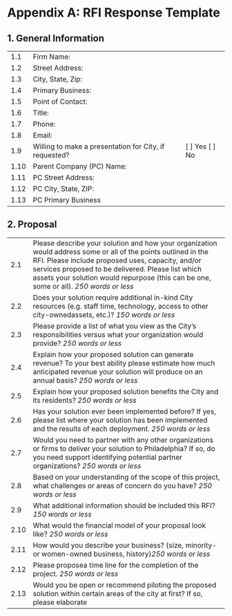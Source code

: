 # Appendix A: RFI Response Template

## 1. General Information

|      |                                                        |                |
| ---- | ------------------------------------------------------ | -------------- |
| 1.1  | Firm Name:                                             |                |
| 1.2  | Street Address:                                        |                |
| 1.3  | City, State, Zip:                                      |                |
| 1.4  | Primary Business:                                      |                |
| 1.5  | Point of Contact:                                      |                |
| 1.6  | Title:                                                 |                |
| 1.7  | Phone:                                                 |                |
| 1.8  | Email:                                                 |                |
| 1.9  | Willing to make a presentation for City, if requested? | [ ] Yes [ ] No |
| 1.10 | Parent Company (PC) Name:                              |                |
| 1.11 | PC Street Address:                                     |                |
| 1.12 | PC City, State, ZIP:                                   |                |
| 1.13 | PC Primary Business                                    |                |


## 2. Proposal

|      |     |
| ---- | --- |
| 2.1  | Please describe your solution and how your organization would address some or all of the points outlined in the RFI. Please include proposed uses, capacity, and/or services proposed to be delivered. Please list which assets your solution would repurpose (this can be one, some or all). *250 words or less*
| 2.2  | Does your solution require additional in-kind City resources (e.g. staff time, technology, access to other city-ownedassets, etc.)? *150 words or less*
| 2.3  | Please provide a list of what you view as the City’s responsibilities versus what your organization would provide? *250 words or less*
| 2.4  | Explain how your proposed solution can generate revenue? To your best ability please estimate how much anticipated revenue your solution will produce on an annual basis? *250 words or less*
| 2.5  | Explain how your proposed solution benefits the City and its residents? *250 words or less*
| 2.6  | Has your solution ever been implemented before? If yes, please list where your solution has been implemented and the results of each deployment. *250 words or less*
| 2.7  | Would you need to partner with any other organizations or firms to deliver your solution to Philadelphia? If so, do you need support identifying potential partner organizations? *250 words or less*
| 2.8  | Based on your understanding of the scope of this project, what challenges or areas of concern do you have? *250 words or less*
| 2.9  | What additional information should be included this RFI? *150 words or less*
| 2.10 | What would the financial model of your proposal look like? *250 words or less*
| 2.11 | How would you describe your business? (size, minority- or women-owned business, history)*250 words or less*
| 2.12 | Please proposea time line for the completion of the project. *250 words or less*
| 2.13 | Would you be open or recommend piloting the proposed solution within certain areas of the city at first? If so, please elaborate
